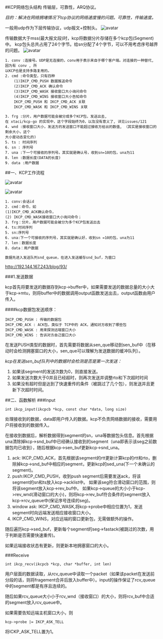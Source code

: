 #KCP网络包头结构
传输层，可靠性，ARQ协议。

*目的：解决在网络拥堵情况下tcp协议的网络速度慢的问题。可靠性，传输速度。*

一般用udp作为下层传输协议，udp报文+控制头。
![avatar](com/reign/framework/protocol/udp/kcp/kcpexplain/kcp_layer.jpg)

传输数据大于mss(最大报文段)时，kcp将数据分片存储在多个kcp包(Segment)中。
kcp包头总共占用了24个字节。给sn分配了4个字节，可以不用考虑序号越界的问题。
![avatar](com/reign/framework/protocol/udp/kcp/kcpexplain/kcp-header.jpg)

```
1. conv :连接号。UDP是⽆连接的，conv⽤于表示来⾃于哪个客户端。对连接的⼀种替代, 因为有 conv , 所
以KCP也是⽀持多路复⽤的。
2. cmd :命令类型，只有四种
    (1)IKCP_CMD_PUSH 数据推送命令
    (2)IKCP_CMD_ACK 确认命令
    (3)IKCP_CMD_WASK 接收窗⼝⼤⼩询问命令
    (4)IKCP_CMD_WINS 接收窗⼝⼤⼩告知命令
    IKCP_CMD_PUSH 和 IKCP_CMD_ACK 关联
    IKCP_CMD_WASK 和 IKCP_CMD_WINS 关联

3. frg :分⽚，⽤户数据可能会被分成多个KCP包，发送出去,
在 xtaci/kcp-go 的实现中，这个字段始终为0，以及没有意义了, 详⻅issues/121
4. wnd :接收窗⼝⼤⼩，发送⽅的发送窗⼝不能超过接收⽅给出的数值, （其实是接收窗⼝的剩余⼤⼩，这个
⼤⼩是动态变化的)
5. ts : 时间序列
6. sn : 序列号
7. una :下⼀个可接收的序列号。其实就是确认号，收到sn=10的包，una为11
8. len :数据⻓度(DATA的⻓度)
9. data :⽤户数据
```

##一、KCP工作流程

![avatar](com/reign/framework/protocol/udp/kcp/kcpexplain/kcp1.png)

![avatar](com/reign/framework/protocol/udp/kcp/kcpexplain/kcp2.jpg)
```$xslt
1. conv:会话id
2. cmd：命令，如
(1)IKCP_CMD_ACK确认命令，
(2) IKCP_CMD_WASK接收窗口大小询问命令；
3. frg：分片，用户数据可能会被分为多个KCP包发送出去
4. ts:时间序列
5. sn:序列号
6. una:下一个可接收的序列号，其实就是确认好，收到sn =10的包，una为11
7. len：数据长度
8. data：用户数据

数据先进入发送队列snd_queue，在进入发送缓存snd_buf，为窗口
```
http://192.144.167.243/blog/93/

###1.发送数据

kcp首先将要发送的数据存到kcp->buffer中，如果需要发送的数据总量的大小大于kcp->mtu，则将buffer中的数据调用output函数发送出去，output函数由用户传入。

####kcp数据包发送顺序：
```
IKCP_CMD_PUSH : 传输的数据包
IKCP_CMD_ACK : ACK包，类似于 TCP中的 ACK，通知对⽅收到了哪些包
IKCP_CMD_WASK : ⽤来探测远端窗⼝⼤⼩
IKCP_CMD_WINS : 告诉对⽅⾃⼰窗⼝⼤⼩
```

在发送PUSH类型的数据时，首先需要将数据从sen_que移动到sen_buf中（在移动时会检测拥塞窗口的大小，sen_que可以理解为发送数据的缓冲队列）。

*kcp在发送sen_buf队列中的数据时会检测是否是第一次发送：*

1. 如果该segment的发送次数为0，则直接发送。
2. 如果发送次数大于0并且已经超时，则再次发送并调整rto和下次超时时间
3. 如果没有超时但是达到了快速重传的条件（被跳过了几个包），则发送并且更新下次超时时间。



##二、函数解析
###Input
   ```
int ikcp_input(ikcpcb *kcp, const char *data, long size)
```
处理接收到的数据，data即用户传入的数据。kcp不负责网络数据的接收，需要用户将接收到的数据传入。

在接收到数据后，解析数据得到segment的sn，una等数据包头信息。首先根据una清除掉kcp->snd_buf中已经确认接收到的segment（una即表示该seg之前数据包均已收到），随后根据kcp->sen_buf更新kcp->snd_una。

1. ack: IKCP_CMD_ACK，首先根据该segment的rtt更新计算kcp的rtt和rto，删除掉kcp->snd_buf中相应的segment，更新kcp的sed_una(下一个未确认的segment)。
2. push:IKCP_CMD_PUSH，收到push segment后需要发送ack，将该segment的sn和ts放入kcp->acklist中。 如果该seg符合滑动窗口的范围，则将该segment放入kcp->rev_buf中。 如果kcp->queue的大小小于kcp->rev_wnd(滑动窗口的大小)，则将kcp->rev_buf符合条件的segment放入kcp->rcv_queue中(保证序号连续的seg)。
3. window ask: IKCP_CMD_WASK,将kcp->probe中相应位置为1，发送segment时向远端发送相应接收窗口大小。
4. IKCP_CMD_WINS，对应远端的窗口更新包，无需做额外的操作。

随后遍历kcp->sed_buf，更新每个segment的seg->fastack(被跳过的次数，用于判断是否需要快速重传)。

如果远端接收状态有更新，则更新本地拥塞窗口的大小。

###Receive
```$xslt
int ikcp_recv(ikcpcb *kcp, char *buffer, int len)
```
用户层面的数据读取，从rcv_queue中读取一个packet（如果该packet在发送前分段的话，则将fragement合并后放入buffer中）。input的操作保证了rcv_queue中的segment都是有序且连续的。

随后如果rcv_queue大小小于rcv_wnd（接收窗口）的大小，则将rcv_buf中合适的segment放入rcv_queue中。

如果需要告知远端主机窗口大小，则

```$xslt
kcp->probe |= IKCP_ASK_TELL
```
将ICKP_ASK_TELL置为1。





























